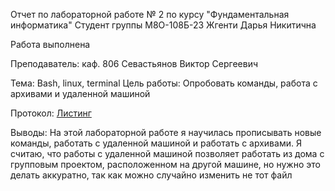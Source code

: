Отчет по лабораторной работе № 2
по курсу "Фундаментальная информатика"
Студент группы М8О-108Б-23 Жгенти Дарья Никитична

Работа выполнена

Преподаватель: каф. 806 Севастьянов Виктор Сергеевич

Тема: Bash, linux, terminal
Цель работы: Опробовать команды, работа с архивами и удаленной машиной


Протокол: [Листинг](https://github.com/Daria2605/labworking/blob/main/lab2/listing.md)



Выводы: На этой лабораторной работе я научилась прописывать новые команды, работать с удаленной машиной и работать с архивами. Я считаю, что работы с удаленной машиной позволяет работать из дома с групповым проектом, расположенном на другой машине, но нужно это делать аккуратно, так как можно случайно изменить не тот файл
